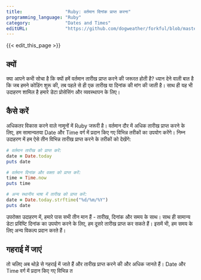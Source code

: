 ```yaml
---
title:                "Ruby: वर्तमान दिनांक प्राप्त करना"
programming_language: "Ruby"
category:             "Dates and Times"
editURL:              "https://github.com/dogweather/forkful/blob/master/content/hi/ruby/getting-the-current-date.md"
---
```


{{< edit_this_page >}}

## क्यों

क्या आपने कभी सोचा है कि क्यों हमें वर्तमान तारीख प्राप्त करने की जरूरत होती है? ध्यान देने वाली बात है कि जब हमने कोडिंग शुरू की, तब पहले से ही एक तारीख या दिनांक की मांग की जाती है। साथ ही यह भी उदाहरण शामिल है हमारे डेटा प्रोसेसिंग और व्यवस्थापन के लिए।

## कैसे करें

अधिकतर विकास करने वाले नामूनों में Ruby जरूरी है। वर्तमान दौर में अधिक तारीख प्राप्त करने के लिए, हम सामान्यतया Date और Time वर्ग में प्रदान किए गए विभिन्न तरीकों का उपयोग करेंगे। निम्न उदाहरण में हम ऐसे तीन विभिन्न तारीख प्राप्त करने के तरीकों को देखेंगे:

```Ruby
# वर्तमान तारीख को प्राप्त करें:
date = Date.today
puts date

# वर्तमान दिनांक और वक्ता को प्राप्त करें:
time = Time.now
puts time

# अन्य स्थानीय भाषा में तारीख को प्राप्त करें:
date = Date.today.strftime("%d/%m/%Y")
puts date
```

उपरोक्त उदाहरण में, हमारे पास सभी तीन मान हैं - तारीख, दिनांक और समय के साथ। साथ ही सामान्य डेटा प्रविष्टि दिनांक का उपयोग करने के लिए, हम दूसरे तारीख प्राप्त कर सकते हैं। इसमें भी, हम समय के लिए अन्य विकल्प प्रदान करते हैं।

## गहराई में जाएं

तो चलिए अब थोड़े से गहराई में जाते हैं और तारीख प्राप्त करने की और अधिक जानते हैं। Date और Time वर्ग में प्रदान किए गए विभिन्न त
